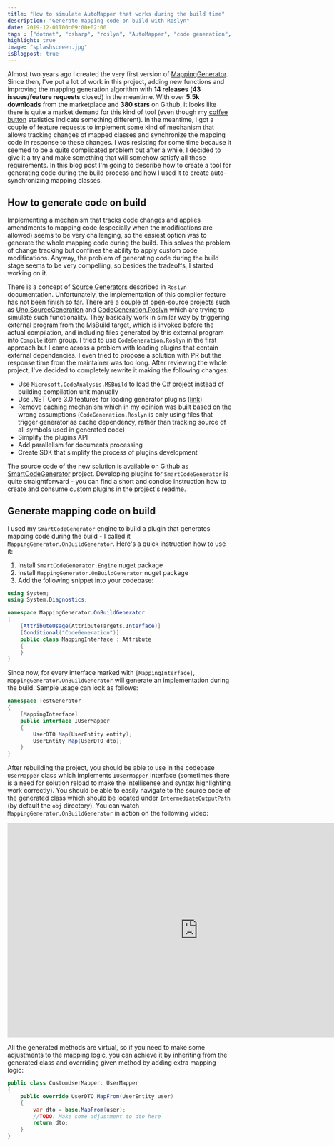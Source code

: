 ```yaml
---
title: "How to simulate AutoMapper that works during the build time"
description: "Generate mapping code on build with Roslyn"
date: 2019-12-01T00:09:00+02:00
tags : ["dotnet", "csharp", "roslyn", "AutoMapper", "code generation", "mapping"]
highlight: true
image: "splashscreen.jpg"
isBlogpost: true
---
```


Almost two years ago I created the very first version of [MappingGenerator](https://github.com/cezarypiatek/MappingGenerator). Since then, I've put a lot of work in this project, adding new functions and improving the mapping generation algorithm with __14 releases__ (__43 issues/feature requests__ closed) in the meantime. With over __5.5k downloads__ from the marketplace and __380 stars__ on Github, it looks like there is quite a market demand for this kind of tool (even though my [coffee button](https://www.buymeacoffee.com/tmAJLYvWy) statistics indicate something different). In the meantime, I got a couple of feature requests to implement some kind of mechanism that allows tracking changes of mapped classes and synchronize the mapping code in response to these changes. I was resisting for some time because it seemed to be a quite complicated problem but after a while, I decided to give it a try and make something that will somehow satisfy all those requirements. In this blog post I'm going to describe how to create a tool for generating code during the build process and how I used it to create auto-synchronizing mapping classes.

## How to generate code on build

Implementing a mechanism that tracks code changes and applies amendments to mapping code (especially when the modifications are allowed) seems to be very challenging, so the easiest option was to generate the whole mapping code during the build. This solves the problem of change tracking but confines the ability to apply custom code modifications. Anyway, the problem of generating code during the build stage seems to be very compelling, so besides the tradeoffs, I started working on it. 

There is a concept of [Source Generators](https://github.com/dotnet/roslyn/blob/master/docs/features/generators.md) described in `Roslyn` documentation. Unfortunately, the implementation of this compiler feature has not been finish so far. There are a couple of open-source projects such as
[Uno.SourceGeneration](https://github.com/unoplatform/Uno.SourceGeneration) and [CodeGeneration.Roslyn](https://github.com/AArnott/CodeGeneration.Roslyn) which are trying to simulate such functionality. They basically work in similar way by triggering external program from the MsBuild target, which is invoked before the actual compilation, and including files generated by this external program into `Compile` item group. I tried to use `CodeGeneration.Roslyn` in the first approach but I came across a problem with loading plugins that contain external dependencies. I even tried to propose a solution with PR but the response time from the maintainer was too long. After reviewing the whole project, I've decided to completely rewrite it making the following changes:

- Use `Microsoft.CodeAnalysis.MSBuild` to load the C# project instead of building compilation unit manually
- Use .NET Core 3.0 features for loading generator plugins ([link](https://docs.microsoft.com/en-us/dotnet/core/tutorials/creating-app-with-plugin-support))
- Remove caching mechanism which in my opinion was built based on the wrong assumptions (`CodeGeneration.Roslyn` is only using files that trigger generator as cache dependency, rather than tracking source of all symbols used in generated code)
- Simplify the plugins API
- Add parallelism for documents processing
- Create SDK that simplify the process of plugins development

The source code of the new solution is available on Github as [SmartCodeGenerator](https://github.com/cezarypiatek/SmartCodeGenerator) project. Developing plugins for `SmartCodeGenerator` is quite straightforward - you can find a short and concise instruction how to create and consume custom plugins in the project's readme.

## Generate mapping code on build
I used my `SmartCodeGenerator` engine to build a plugin that generates mapping code during the build - I called it `MappingGenerator.OnBuildGenerator`. Here's a quick instruction how to use it:

1. Install `SmartCodeGenerator.Engine` nuget package
2. Install `MappingGenerator.OnBuildGenerator` nuget package
3. Add the following snippet into your codebase:

```csharp
using System;
using System.Diagnostics;

namespace MappingGenerator.OnBuildGenerator
{
    [AttributeUsage(AttributeTargets.Interface)]
    [Conditional("CodeGeneration")]
    public class MappingInterface : Attribute
    {
    }
}
```

Since now, for every interface marked with `[MappingInterface]`, `MappingGenerator.OnBuildGenerator` will generate an implementation during the build. Sample usage can look as follows:

```csharp
namespace TestGenerator
{
    [MappingInterface]
    public interface IUserMapper
    {
        UserDTO Map(UserEntity entity);
        UserEntity Map(UserDTO dto);
    }
}

```
After rebuilding the project, you should be able to use in the codebase `UserMapper` class which implements `IUserMapper` interface (sometimes there is a need for solution reload to make the intellisense and syntax highlighting work correctly). You should be able to easily navigate to the source code of the generated class which should be located under `IntermediateOutputPath` (by default the `obj` directory). You can watch `MappingGenerator.OnBuildGenerator` in action on the following video:

<div class="video-container">
<iframe width="853" height="480" src="https://www.youtube.com/embed/43tRxSEa11Y?rel=0" frameborder="0" allow="autoplay; encrypted-media" allowfullscreen></iframe>
</div>


All the generated methods are virtual, so if you need to make some adjustments to the mapping logic, you can achieve it by inheriting from the generated class and overriding given method by adding extra mapping logic:

```csharp
public class CustomUserMapper: UserMapper
{
    public override UserDTO MapFrom(UserEntity user)
    {
        var dto = base.MapFrom(user);
        //TODO: Make some adjustment to dto here
        return dto;
    }
}
```